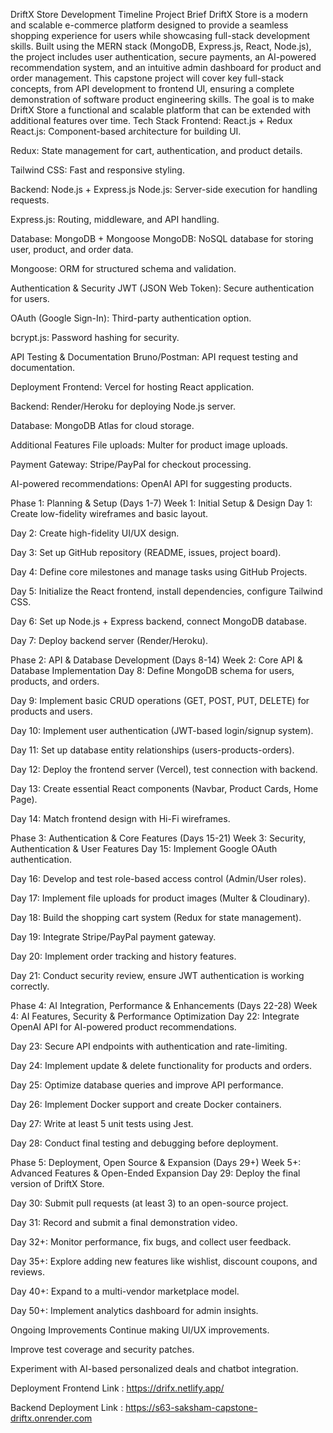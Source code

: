 DriftX Store Development Timeline
Project Brief
DriftX Store is a modern and scalable e-commerce platform designed to provide a seamless shopping experience for users while showcasing full-stack development skills. Built using the MERN stack (MongoDB, Express.js, React, Node.js), the project includes user authentication, secure payments, an AI-powered recommendation system, and an intuitive admin dashboard for product and order management.
This capstone project will cover key full-stack concepts, from API development to frontend UI, ensuring a complete demonstration of software product engineering skills. The goal is to make DriftX Store a functional and scalable platform that can be extended with additional features over time.
Tech Stack
Frontend: React.js + Redux
React.js: Component-based architecture for building UI.


Redux: State management for cart, authentication, and product details.


Tailwind CSS: Fast and responsive styling.


Backend: Node.js + Express.js
Node.js: Server-side execution for handling requests.


Express.js: Routing, middleware, and API handling.


Database: MongoDB + Mongoose
MongoDB: NoSQL database for storing user, product, and order data.


Mongoose: ORM for structured schema and validation.


Authentication & Security
JWT (JSON Web Token): Secure authentication for users.


OAuth (Google Sign-In): Third-party authentication option.


bcrypt.js: Password hashing for security.


API Testing & Documentation
Bruno/Postman: API request testing and documentation.


Deployment
Frontend: Vercel for hosting React application.


Backend: Render/Heroku for deploying Node.js server.


Database: MongoDB Atlas for cloud storage.


Additional Features
File uploads: Multer for product image uploads.


Payment Gateway: Stripe/PayPal for checkout processing.


AI-powered recommendations: OpenAI API for suggesting products.


Phase 1: Planning & Setup (Days 1-7)
Week 1: Initial Setup & Design
Day 1: Create low-fidelity wireframes and basic layout.


Day 2: Create high-fidelity UI/UX design.


Day 3: Set up GitHub repository (README, issues, project board).


Day 4: Define core milestones and manage tasks using GitHub Projects.


Day 5: Initialize the React frontend, install dependencies, configure Tailwind CSS.


Day 6: Set up Node.js + Express backend, connect MongoDB database.


Day 7: Deploy backend server (Render/Heroku).


Phase 2: API & Database Development (Days 8-14)
Week 2: Core API & Database Implementation
Day 8: Define MongoDB schema for users, products, and orders.


Day 9: Implement basic CRUD operations (GET, POST, PUT, DELETE) for products and users.


Day 10: Implement user authentication (JWT-based login/signup system).


Day 11: Set up database entity relationships (users-products-orders).


Day 12: Deploy the frontend server (Vercel), test connection with backend.


Day 13: Create essential React components (Navbar, Product Cards, Home Page).


Day 14: Match frontend design with Hi-Fi wireframes.


Phase 3: Authentication & Core Features (Days 15-21)
Week 3: Security, Authentication & User Features
Day 15: Implement Google OAuth authentication.


Day 16: Develop and test role-based access control (Admin/User roles).


Day 17: Implement file uploads for product images (Multer & Cloudinary).


Day 18: Build the shopping cart system (Redux for state management).


Day 19: Integrate Stripe/PayPal payment gateway.


Day 20: Implement order tracking and history features.


Day 21: Conduct security review, ensure JWT authentication is working correctly.


Phase 4: AI Integration, Performance & Enhancements (Days 22-28)
Week 4: AI Features, Security & Performance Optimization
Day 22: Integrate OpenAI API for AI-powered product recommendations.


Day 23: Secure API endpoints with authentication and rate-limiting.


Day 24: Implement update & delete functionality for products and orders.


Day 25: Optimize database queries and improve API performance.


Day 26: Implement Docker support and create Docker containers.


Day 27: Write at least 5 unit tests using Jest.


Day 28: Conduct final testing and debugging before deployment.


Phase 5: Deployment, Open Source & Expansion (Days 29+)
Week 5+: Advanced Features & Open-Ended Expansion
Day 29: Deploy the final version of DriftX Store.


Day 30: Submit pull requests (at least 3) to an open-source project.


Day 31: Record and submit a final demonstration video.


Day 32+: Monitor performance, fix bugs, and collect user feedback.


Day 35+: Explore adding new features like wishlist, discount coupons, and reviews.


Day 40+: Expand to a multi-vendor marketplace model.


Day 50+: Implement analytics dashboard for admin insights.


Ongoing Improvements
Continue making UI/UX improvements.


Improve test coverage and security patches.


Experiment with AI-based personalized deals and chatbot integration.



Deployment Frontend Link : https://drifx.netlify.app/

Backend Deployment Link : https://s63-saksham-capstone-driftx.onrender.com

